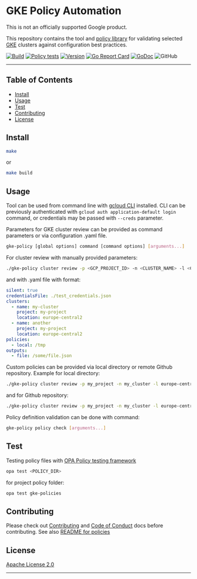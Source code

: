 # GKE Policy Automation

This is not an officially supported Google product.

This repository contains the tool and [policy library](./gke-policies) for validating selected [GKE](https://cloud.google.com/kubernetes-engine)
clusters against configuration best practices.

[![Build](https://github.com/google/gke-policy-automation/actions/workflows/build.yml/badge.svg)](https://github.com/google/gke-policy-automation/actions/workflows/build.yml)
[![Policy tests](https://github.com/google/gke-policy-automation/actions/workflows/policy-test.yml/badge.svg)](https://github.com/google/gke-policy-automation/actions/workflows/policy-test.yml)
[![Version](https://img.shields.io/github/v/release/google/gke-policy-automation?label=version)](https://img.shields.io/github/v/release/google/gke-policy-automation?label=version)
[![Go Report Card](https://goreportcard.com/badge/github.com/google/gke-policy-automation)](https://goreportcard.com/report/github.com/google/gke-policy-automation)
[![GoDoc](https://godoc.org/github.com/google/gke-policy-automation?status.svg)](https://godoc.org/github.com/google/gke-policy-automation)
![GitHub](https://img.shields.io/github/license/google/gke-policy-automation)

---

## Table of Contents

- [Install](#install)
- [Usage](#usage)
- [Test](#test)
- [Contributing](#contributing)
- [License](#license)

## Install

```sh
make
```

or

```sh
make build
```

## Usage

Tool can be used from command line with [gcloud CLI](https://cloud.google.com/sdk/docs/install) installed.
CLI can be previously authenticated with `gcloud auth application-default login` command, or credentials may be passed with `--creds` parameter.

Parameters for GKE cluster review can be provided as command parameters or via configuration .yaml file.

```sh
gke-policy [global options] command [command options] [arguments...]
```

For cluster review with manually provided parameters:

```sh
./gke-policy cluster review -p <GCP_PROJECT_ID> -n <CLUSTER_NAME> -l <CLUSTER_LOCATION>
```

and with .yaml file with format:

```yaml
silent: true
credentialsFile: ./test_credentials.json
clusters:
  - name: my-cluster
    project: my-project
    location: europe-central2
  - name: another
    project: my-project
    location: europe-central2
policies:
  - local: /tmp
outputs:
  - file: /some/file.json
```

Custom policies can be provided via local directory or remote Github repository.
Example for local directory:

```sh
./gke-policy cluster review -p my_project -n my_cluster -l europe-central2-a  --local-policy-dir ./gke-policies/policy
```

and for Github repository:

```sh
./gke-policy cluster review -p my_project -n my_cluster -l europe-central2-a  --git-policy-repo "https://github.com/google/gke-policy-automation" --git-policy-branch main --git-policy-dir gka-policies/policy
```

Policy definition validation can be done with command:

```sh
gke-policy policy check [arguments...]
```

## Test

Testing policy files with [OPA Policy testing framework](https://www.openpolicyagent.org/docs/latest/policy-testing/)

```sh
opa test <POLICY_DIR>
```

for project policy folder:

```sh
opa test gke-policies
```

## Contributing

Please check out [Contributing](./CONTRIBUTING.md) and [Code of Conduct](./docs/code-of-conduct.md) docs before contributing.
See also [README for policies](./gke-policies/README.md)

## License

[Apache License 2.0](LICENSE)

---
